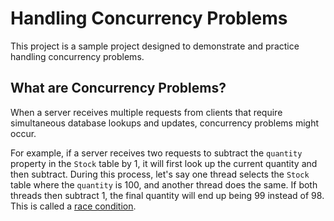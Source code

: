 # Handling Concurrency Problems

This project is a sample project designed to demonstrate and practice handling concurrency problems.

## What are Concurrency Problems?

When a server receives multiple requests from clients that require simultaneous database lookups and updates, concurrency
problems might occur.

For example, if a server receives two requests to subtract the `quantity` property in the `Stock` table by 1, it will
first look up the current quantity and then subtract. During this process, let's say one thread selects the `Stock`
table where the `quantity` is 100, and another thread does the same. If both threads then subtract 1, the final quantity
will end up being 99 instead of 98. This is called a [race condition](https://en.wikipedia.org/wiki/Race_condition).

